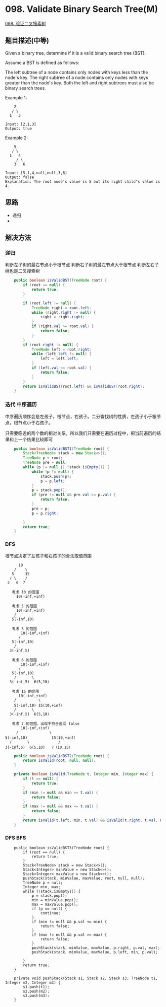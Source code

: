 # 098. Validate Binary Search Tree(M)
[098. 验证二叉搜索树](https://leetcode-cn.com/problems/validate-binary-search-tree/)

## 题目描述(中等)
Given a binary tree, determine if it is a valid binary search tree (BST).

Assume a BST is defined as follows:

The left subtree of a node contains only nodes with keys less than the node's key.
The right subtree of a node contains only nodes with keys greater than the node's key.
Both the left and right subtrees must also be binary search trees.
 

Example 1:
```
    2
   / \
  1   3

Input: [2,1,3]
Output: true
```
Example 2:
```
    5
   / \
  1   4
     / \
    3   6

Input: [5,1,4,null,null,3,6]
Output: false
Explanation: The root node's value is 5 but its right child's value is 4.
```

## 思路

- 递归
- 

## 解决方法


### 递归

判断左子树的最右节点小于根节点
判断右子树的最左节点大于根节点
判断左右子树也是二叉搜索树

```java
    public boolean isValidBST(TreeNode root) {
        if (root == null) {
            return true;
        }

        if (root.left != null) {
            TreeNode right = root.left;
            while (right.right != null) {
                right = right.right;
            }
            if (right.val >= root.val) {
                return false;
            }
        }
        if (root.right != null) {
            TreeNode left = root.right;
            while (left.left != null) {
                left = left.left;
            }
            if (left.val <= root.val) {
                return false;
            }
        }
        return isValidBST(root.left) && isValidBST(root.right);
    }
```

### 迭代 中序遍历

中序遍历顺序会是左孩子，根节点，右孩子。二分查找树的性质，左孩子小于根节点，根节点小于右孩子。

只需要临近的两个数的相对关系，所以我们只需要在遍历过程中，把当前遍历的结果和上一个结果比较即可

```java
    public boolean isValidBST1(TreeNode root) {
        Stack<TreeNode> stack = new Stack<>();
        TreeNode p = root;
        TreeNode pre = null;
        while (p != null || !stack.isEmpty()) {
            while (p != null) {
                stack.push(p);
                p = p.left;
            }
            p = stack.pop();
            if (pre != null && pre.val >= p.val) {
                return false;
            }
            pre = p;
            p = p.right;

        }
        return true;
    }
```

### DFS

根节点决定了左孩子和右孩子的合法取值范围

```
      10
    /    \
   5     15
  / \    /  
 3   6  7 

   考虑 10 的范围
     10(-inf,+inf)

   考虑 5 的范围
     10(-inf,+inf)
    /
   5(-inf,10)

   考虑 3 的范围
       10(-inf,+inf)
      /
   5(-inf,10)
    /
  3(-inf,5)  

   考虑 6 的范围
       10(-inf,+inf)
      /
   5(-inf,10)
    /       \
  3(-inf,5)  6(5,10)

   考虑 15 的范围
      10(-inf,+inf)
    /          \
    5(-inf,10) 15(10,+inf）
    /       \
  3(-inf,5)  6(5,10)  

   考虑 7 的范围，出现不符合返回 false
       10(-inf,+inf)
     /              \
5(-inf,10)           15(10,+inf）
  /       \             /
3(-inf,5)  6(5,10)   7（10,15）
```

```java
    public boolean isValidBST2(TreeNode root) {
        return isValid(root, null, null);
    }

    private boolean isValid(TreeNode t, Integer min, Integer max) {
        if (t == null) {
            return true;
        }
        if (min != null && min >= t.val) {
            return false;
        }
        if (max != null && max <= t.val) {
            return false;
        }
        return isValid(t.left, min, t.val) && isValid(t.right, t.val, max);
    }

```

### DFS BFS

```
    public boolean isValidBST3(TreeNode root) {
        if (root == null) {
            return true;
        }
        Stack<TreeNode> stack = new Stack<>();
        Stack<Integer> minValue = new Stack<>();
        Stack<Integer> maxValue = new Stack<>();
        pushStack(stack, minValue, maxValue, root, null, null);
        TreeNode p = null;
        Integer min, max;
        while (!stack.isEmpty()) {
            p = stack.pop();
            min = minValue.pop();
            max = maxValue.pop();
            if (p == null) {
                continue;
            }
            if (min != null && p.val <= min) {
                return false;
            }
            if (max != null && p.val >= max) {
                return false;
            }
            pushStack(stack, minValue, maxValue, p.right, p.val, max);
            pushStack(stack, minValue, maxValue, p.left, min, p.val);

        }
        return true;
    }
    
    private void pushStack(Stack s1, Stack s2, Stack s3, TreeNode t1, Integer m2, Integer m3) {
        s1.push(t1);
        s2.push(m2);
        s3.push(m3);
    }

```

